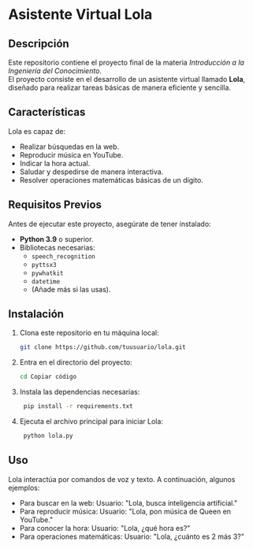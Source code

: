 # Asistente Virtual Lola  

## Descripción  
Este repositorio contiene el proyecto final de la materia *Introducción a la Ingeniería del Conocimiento*.  
El proyecto consiste en el desarrollo de un asistente virtual llamado **Lola**, diseñado para realizar tareas básicas de manera eficiente y sencilla.  

## Características  
Lola es capaz de:  
- Realizar búsquedas en la web.  
- Reproducir música en YouTube.  
- Indicar la hora actual.  
- Saludar y despedirse de manera interactiva.  
- Resolver operaciones matemáticas básicas de un dígito.  

## Requisitos Previos  
Antes de ejecutar este proyecto, asegúrate de tener instalado:  
- **Python 3.9** o superior.  
- Bibliotecas necesarias:  
  - `speech_recognition`  
  - `pyttsx3`  
  - `pywhatkit`  
  - `datetime`  
  - (Añade más si las usas).  

## Instalación  
1. Clona este repositorio en tu máquina local:  
   ```bash
   git clone https://github.com/tuusuario/lola.git
2. Entra en el directorio del proyecto:
   ```bash
   cd Copiar código
3. Instala las dependencias necesarias:
   ```bash
    pip install -r requirements.txt
4. Ejecuta el archivo principal para iniciar Lola:
   ```bash
    python lola.py
   
## Uso
Lola interactúa por comandos de voz y texto. A continuación, algunos ejemplos:
- Para buscar en la web:
    Usuario: "Lola, busca inteligencia artificial."
- Para reproducir música:
    Usuario: "Lola, pon música de Queen en YouTube."
- Para conocer la hora:
    Usuario: "Lola, ¿qué hora es?"
- Para operaciones matemáticas:
    Usuario: "Lola, ¿cuánto es 2 más 3?"
